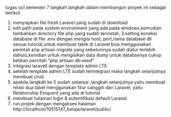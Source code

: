 tugas ucl semester 7
langkah langkah dalam membangun proyek ini sebagai berikut

1. menyiapkan file fresh Laravel yang sudah di download
2. edit path pada system environment yang ada pada windows,kemudian tambahkan directory file php yang sudah terinstall,
3.setting koneksi database di file .env dengan mengisi host, port,nama database dll sesuai tutorial,untuk membuat table di Laravel bisa menggunakan perintah php artisan migrate yang sebelumnya sudah diatur terlebih dahulu,kemdian untuk mengisikan data dumy untuk databsenya cukup ketikan perintah “php artisan db:seed”
4. integrasi laravell dengan template admin LTE
5. setelah template admin LTE sudah terintegrasi maka langkah selanjutnya membuat crud.
6. apabila langkah ke 5 sudah selaesai ,langkah selanjutnya yaitu membuat relasi dua tabel menggunakan fitur canggih dari Laravel, yaitu Relationship Eloquent yang ada di tutorial.
7. membuat halaman login & autentifikasi default Laravel.
8. run projek dengan mengakses halaman http://localhost/10515147_belajarlaravel/public/
